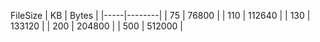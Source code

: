 FileSize
| KB  | Bytes  |
|-----|--------|
| 75  | 76800  |
| 110 | 112640 |
| 130 | 133120 |
| 200 | 204800 |
| 500 | 512000 |